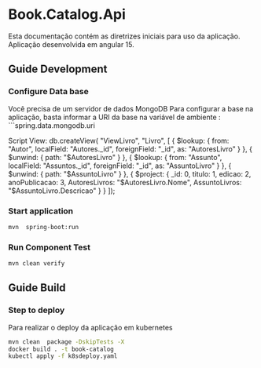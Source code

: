 # Book.Catalog.Api

Esta documentação contém as diretrizes iniciais para uso da aplicação.
Aplicação desenvolvida em angular 15.

## Guide Development

### Configure Data base
Você precisa de um servidor de dados MongoDB
Para configurar a base na aplicação, basta informar a URI da base na variável de ambiente : ```spring.data.mongodb.uri

Script View:
db.createView( "ViewLivro", "Livro",
[
  {
    $lookup: {
      from: "Autor",
      localField: "Autores._id",
      foreignField: "_id",
      as: "AutoresLivro"
    }
  },
  {
        $unwind: {
            path: "$AutoresLivro"
        }
    },
  {
    $lookup: {
      from: "Assunto",
      localField: "Assuntos._id",
      foreignField: "_id",
      as: "AssuntoLivro"
    }
  },
    {
        $unwind: {
            path: "$AssuntoLivro"
        }
    },
  {
    $project: {
      _id: 0,
      titulo: 1,
      edicao: 2,
      anoPublicacao: 3,
      AutoresLivros: "$AutoresLivro.Nome",
      AssuntoLivros: "$AssuntoLivro.Descricao"
    }
  }
]);

### Start application

```bash
mvn  spring-boot:run  
```
 
### Run Component Test

```bash
mvn clean verify
``` 

## Guide Build

### Step to deploy
Para realizar o deploy da aplicação em kubernetes

```bash
mvn clean  package -DskipTests -X
docker build . -t book-catalog
kubectl apply -f k8sdeploy.yaml
``` 
